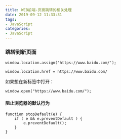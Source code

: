 ```yaml
---
title: WEB前端-页面跳转的相关处理
date: 2019-09-12 11:33:31
tags:
- JavaScript
categories: 
- JavaScript
---
```

### 跳转到新页面

```
window.location.assign('https://www.baidu.com/');
```

```
window.location.href = https://www.baidu.com/
```

如果想在新标签中打开：

```
window.open("https://www.baidu.com/");
```

#### 阻止浏览器的默认行为

```
function stopDefault(e) { 
	if ( e && e.preventDefault ) {
		e.preventDefault(); 
	}
}
```
